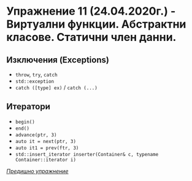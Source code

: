 # Упражнение 11 (24.04.2020г.) - Виртуални функции. Абстрактни класове. Статични член данни.

## Изключения (Exceptions)
- `throw`, `try`, `catch`
- `std::exception`
- `catch ([type] ex)` / `catch (...)`

## Итератори
- `begin()`
- `end()`
- `advance(ptr, 3)`
- `auto it = next(ptr, 3)`
- `auto it1 = prev(ftr, 3)`
- `std::insert_iterator inserter(Container& c, typename Container::iterator i) `

[_Предишно упражнение_](../lab09-10)

